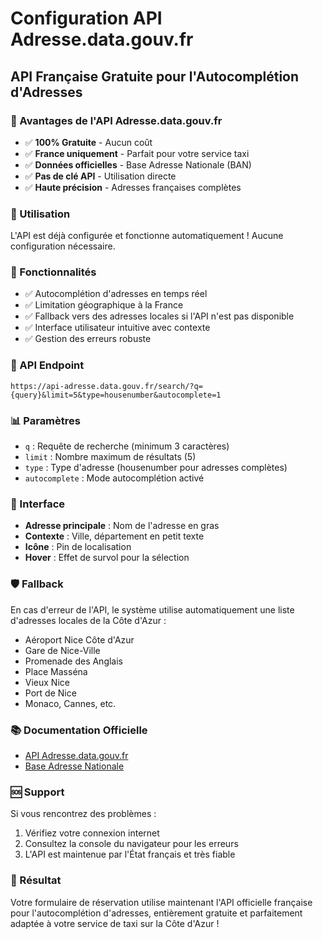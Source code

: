 # Configuration API Adresse.data.gouv.fr

## API Française Gratuite pour l'Autocomplétion d'Adresses

### 🎯 Avantages de l'API Adresse.data.gouv.fr

- ✅ **100% Gratuite** - Aucun coût
- ✅ **France uniquement** - Parfait pour votre service taxi
- ✅ **Données officielles** - Base Adresse Nationale (BAN)
- ✅ **Pas de clé API** - Utilisation directe
- ✅ **Haute précision** - Adresses françaises complètes

### 🚀 Utilisation

L'API est déjà configurée et fonctionne automatiquement ! Aucune configuration nécessaire.

### 📍 Fonctionnalités

- ✅ Autocomplétion d'adresses en temps réel
- ✅ Limitation géographique à la France
- ✅ Fallback vers des adresses locales si l'API n'est pas disponible
- ✅ Interface utilisateur intuitive avec contexte
- ✅ Gestion des erreurs robuste

### 🔧 API Endpoint

```
https://api-adresse.data.gouv.fr/search/?q={query}&limit=5&type=housenumber&autocomplete=1
```

### 📊 Paramètres

- `q` : Requête de recherche (minimum 3 caractères)
- `limit` : Nombre maximum de résultats (5)
- `type` : Type d'adresse (housenumber pour adresses complètes)
- `autocomplete` : Mode autocomplétion activé

### 🎨 Interface

- **Adresse principale** : Nom de l'adresse en gras
- **Contexte** : Ville, département en petit texte
- **Icône** : Pin de localisation
- **Hover** : Effet de survol pour la sélection

### 🛡️ Fallback

En cas d'erreur de l'API, le système utilise automatiquement une liste d'adresses locales de la Côte d'Azur :

- Aéroport Nice Côte d'Azur
- Gare de Nice-Ville
- Promenade des Anglais
- Place Masséna
- Vieux Nice
- Port de Nice
- Monaco, Cannes, etc.

### 📚 Documentation Officielle

- [API Adresse.data.gouv.fr](https://adresse.data.gouv.fr/api-doc/adresse)
- [Base Adresse Nationale](https://adresse.data.gouv.fr/)

### 🆘 Support

Si vous rencontrez des problèmes :

1. Vérifiez votre connexion internet
2. Consultez la console du navigateur pour les erreurs
3. L'API est maintenue par l'État français et très fiable

### 🎉 Résultat

Votre formulaire de réservation utilise maintenant l'API officielle française pour l'autocomplétion d'adresses, entièrement gratuite et parfaitement adaptée à votre service de taxi sur la Côte d'Azur !
